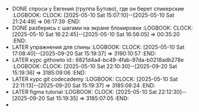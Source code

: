 - DONE спроси у Евгения (группа Бутово), где он берет спикерские
  :LOGBOOK:
  CLOCK: [2025-05-10 Sat 15:07:10]--[2025-05-10 Sat 21:24:49] =>  06:17:39
  :END:
- DONE разберись с шагами на экране блокировки 
  :LOGBOOK:
  CLOCK: [2025-05-10 Sat 16:22:45]--[2025-05-10 Sat 16:58:05] =>  00:35:20
  :END:
- LATER упражнения для спины 
  :LOGBOOK:
  CLOCK: [2025-05-10 Sat 17:08:40]--[2025-09-20 Sat 15:19:37] =>  3190:10:57
  :END:
- LATER курс  githowto 
  id:: 6821d4a4-bc49-4fab-97da-b0218adb278e
  :LOGBOOK:
  CLOCK: [2025-05-10 Sat 22:10:30]--[2025-09-20 Sat 15:19:36] =>  3185:09:06
  :END:
- LATER курс git codecademy 
  :LOGBOOK:
  CLOCK: [2025-05-10 Sat 22:11:13]--[2025-09-20 Sat 15:19:37] =>  3185:08:24
  :END:
- LATER figma tutorial 
  :LOGBOOK:
  CLOCK: [2025-05-10 Sat 22:12:30]--[2025-09-20 Sat 15:19:35] =>  3185:07:05
  :END:
-